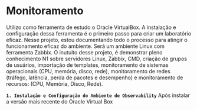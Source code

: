 # Monitoramento 

Utilizo como ferramenta de estudo o Oracle VirtualBox. A instalação e configuração dessa ferramenta é o primeiro passo para criar um laboratório eficaz. Nesse projeto, estou documentando todo o processo para atingir o funcionamento eficaz do ambiente. Será um ambiente Linux com ferramenta Zabbix. O inutuito desse projeto, é demonstrar pleno conhecimento N1 sobre servidores Linux, Zabbix, CMD, criação de grupos de usuários, importação de templates, monitoramento de sistemas operacionais (CPU, memória, disco, rede), monitoramento de redes (tráfego, latência, perda de pacotes e desempenho) e monitoramento de recursos: (CPU, Memória, Disco, Rede).


**`1. Instalação e Configuração do Ambiente de Observability`**
Após instalar a versão mais recente do Oracle Virtual Box 
